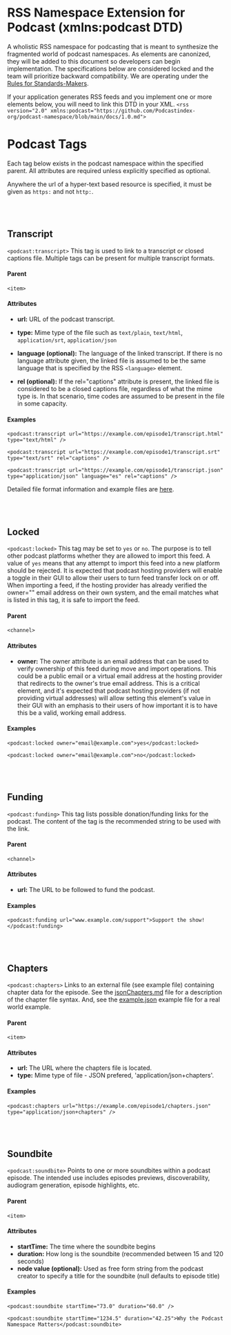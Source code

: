 # RSS Namespace Extension for Podcast (xmlns:podcast DTD)

A wholistic RSS namespace for podcasting that is meant to synthesize the fragmented world of podcast namespaces. As elements are canonized, they will be added to this document so developers can begin implementation. The specifications below are considered locked and the team will prioritize backward compatibility. We are operating under the [Rules for Standards-Makers](http://scripting.com/2017/05/09/rulesForStandardsmakers.html).

If your application generates RSS feeds and you implement one or more elements below, you will need to link this DTD in your XML.
`<rss version="2.0" xmlns:podcast="https://github.com/Podcastindex-org/podcast-namespace/blob/main/docs/1.0.md">`
# Podcast Tags
Each tag below exists in the podcast namespace within the specified parent. All attributes are required unless explicitly specified as optional.

Anywhere the url of a hyper-text based resource is specified, it must be given as `https:` and not `http:`.

<br><br>

## Transcript
`<podcast:transcript>`
This tag is used to link to a transcript or closed captions file. Multiple tags can be present for multiple transcript formats.

#### Parent
`<item>`

#### Attributes
 - **url:** URL of the podcast transcript.

 - **type:** Mime type of the file such as `text/plain`, `text/html`, `application/srt`, `application/json`

 - **language (optional):** The language of the linked transcript. If there is no language attribute given, the linked file is assumed to be the same language that is specified by the RSS `<language>` element.

 - **rel (optional):** If the rel="captions" attribute is present, the linked file is considered to be a closed captions file, regardless of what the mime type is.  In that scenario, time codes are assumed to be present in the file in some capacity.

#### Examples
`<podcast:transcript url="https://example.com/episode1/transcript.html" type="text/html" />`

`<podcast:transcript url="https://example.com/episode1/transcript.srt" type="text/srt" rel="captions" />`

`<podcast:transcript url="https://example.com/episode1/transcript.json" type="application/json" language="es" rel="captions" />`

Detailed file format information and example files are [here](transcripts/transcripts.md).

<br><br>

## Locked
`<podcast:locked>`
This tag may be set to `yes` or `no`. The purpose is to tell other podcast platforms whether they are allowed to import this feed. A value of `yes` means that any attempt to import this feed into a new platform should be rejected. It is expected
that podcast hosting providers will enable a toggle in their GUI to allow their users to turn feed transfer lock on or off. When importing a feed, if the hosting provider has already verified the owner="" email address on their own system, and the
email matches what is listed in this tag, it is safe to import the feed.

#### Parent
`<channel>`

#### Attributes
 - **owner:** The owner attribute is an email address that can be used to verify ownership of this feed during move and import operations. This could be a public email or a virtual email address at the hosting provider that redirects to the owner's true email address. This is a critical element, and it's expected that podcast hosting providers (if not providing virtual addresses) will allow setting this element's value in their GUI with an emphasis to their users of how important it is to have this be a valid, working email address.

#### Examples
`<podcast:locked owner="email@example.com">yes</podcast:locked>`

`<podcast:locked owner="email@example.com">no</podcast:locked>`

<br><br>

## Funding
`<podcast:funding>`
This tag lists possible donation/funding links for the podcast. The content of the tag is the recommended string to be used with the link.

#### Parent
`<channel>`

#### Attributes
 - **url:** The URL to be followed to fund the podcast.

#### Examples
`<podcast:funding url="www.example.com/support">Support the show!</podcast:funding>`

<br><br>

## Chapters
`<podcast:chapters>`
Links to an external file (see example file) containing chapter data for the episode. See the [jsonChapters.md](https://github.com/Podcastindex-org/podcast-namespace/blob/main/chapters/jsonChapters.md) file for a description of the chapter file syntax. And, see the [example.json](https://github.com/Podcastindex-org/podcast-namespace/blob/main/chapters/example.json) example file for a real world example.

#### Parent
`<item>`

#### Attributes
 - **url:** The URL where the chapters file is located.
 - **type:** Mime type of file - JSON prefered, 'application/json+chapters'.

#### Examples
`<podcast:chapters url="https://example.com/episode1/chapters.json" type="application/json+chapters" />`

<br><br>

## Soundbite
`<podcast:soundbite>`
Points to one or more soundbites within a podcast episode. The intended use includes episodes previews, discoverability, audiogram generation, episode highlights, etc.

#### Parent
`<item>`

#### Attributes
 - **startTime:** The time where the soundbite begins
 - **duration:** How long is the soundbite (recommended between 15 and 120 seconds)
 - **node value (optional):** Used as free form string from the podcast creator to specify a title for the soundbite (null defaults to episode title)

#### Examples
`<podcast:soundbite startTime="73.0" duration="60.0" />`

`<podcast:soundbite startTime="1234.5" duration="42.25">Why the Podcast Namespace Matters</podcast:soundbite>`

<br><br>

